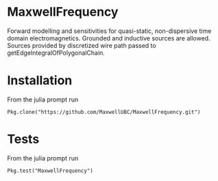 # MaxwellFrequency

Forward modelling and sensitivities for quasi-static, non-dispersive time domain electromagnetics. Grounded and inductive sources are allowed. Sources provided by discretized wire path passed to getEdgeIntegralOfPolygonalChain.

# Installation

From the julia prompt run
```
Pkg.clone("https://github.com/MaxwellUBC/MaxwellFrequency.git")
```

# Tests

From the julia prompt run
```
Pkg.test("MaxwellFrequency")
```
